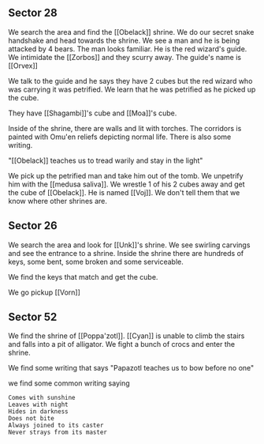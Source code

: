 ## Sector 28

 We search the area and find the [[Obelack]] shrine.  We do our secret snake handshake and head towards the shrine. We see a man and he is being attacked by 4 bears. The man looks familiar. He is the red wizard's guide. We intimidate the [[Zorbos]] and they scurry away. The guide's name is [[Orvex]]

We talk to the guide and he says they have 2 cubes but the red wizard who was carrying it was petrified. We learn that he was petrified as he picked up the cube.

They have [[Shagambi]]'s cube and [[Moa]]'s cube.

Inside of the shrine, there are walls and lit with torches. The corridors is painted with Omu'en reliefs depicting normal life. There is also some writing.

"[[Obelack]] teaches us to tread warily and stay in the light"

We pick up the petrified man and take him out of the tomb. We unpetrify him with the [[medusa saliva]]. We wrestle 1 of his 2 cubes away and get the cube of [[Obelack]]. He is named [[Voj]]. We don't tell them that we know where other shrines are.


## Sector 26
 
We search the area and look for [[Unk]]'s shrine. We see swirling carvings and see the entrance to a shrine. Inside the shrine there are hundreds of keys, some bent, some broken and some serviceable.

We find the keys that match and get the cube.

We go pickup [[Vorn]]

## Sector 52

We find the shrine of [[Poppa'zotl]]. [[Cyan]] is unable to climb the stairs and falls into a pit of alligator. We fight a bunch of crocs and enter the shrine.

We find some writing that says "Papazotl teaches us to bow before no one"

we find some common writing saying

```
Comes with sunshine
Leaves with night
Hides in darkness
Does not bite
Always joined to its caster
Never strays from its master
```

